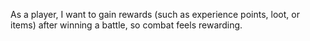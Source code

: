 As a player, I want to gain rewards (such as experience points, loot, or items) after winning a battle, so combat feels rewarding.

